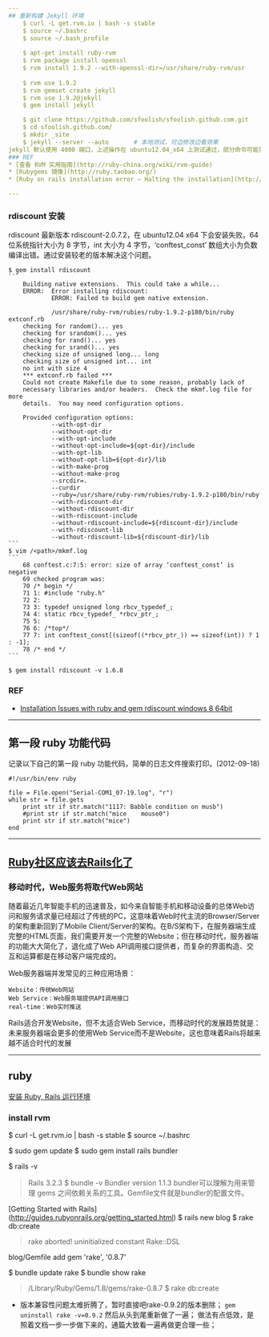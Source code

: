 ```yaml
---
## 重新构建 Jekyll 环境
    $ curl -L get.rvm.io | bash -s stable
    $ source ~/.bashrc
    $ source ~/.bash_profile
    
    $ apt-get install ruby-rvm
    $ rvm package install openssl
    $ rvm install 1.9.2 --with-openssl-dir=/usr/share/ruby-rvm/usr
    
    $ rvm use 1.9.2
    $ rvm gemset create jekyll
    $ rvm use 1.9.2@jekyll
    $ gem install jekyll

    $ git clone https://github.com/sfoolish/sfoolish.github.com.git
    $ cd sfoolish.github.com/
    $ mkdir _site
    $ jekyll --server --auto       # 本地测试，可边修改边看效果
jekyll 默认使用 4000 端口，上述操作在 ubuntu12.04_x64 上测试通过，部分命令可能需要 `sudo`。
### REF
* [查看 RVM 实用指南](http://ruby-china.org/wiki/rvm-guide)
* [Rubygems 镜像](http://ruby.taobao.org/)
* [Ruby on rails installation error – Halting the installation](http://vkarthickeyan.wordpress.com/2012/02/03/)

---
```

### rdiscount 安装
rdiscount 最新版本 rdiscount-2.0.7.2，在 ubuntu12.04 x64 下会安装失败。64 位系统指针大小为 8 字节，int 大小为 4 字节，‘conftest_const’ 数组大小为负数编译出错。通过安装较老的版本解决这个问题。
    
    $ gem install rdiscount
    ```
        Building native extensions.  This could take a while...
        ERROR:  Error installing rdiscount:
                ERROR: Failed to build gem native extension.
        
                /usr/share/ruby-rvm/rubies/ruby-1.9.2-p180/bin/ruby extconf.rb
        checking for random()... yes
        checking for srandom()... yes
        checking for rand()... yes
        checking for srand()... yes
        checking size of unsigned long... long
        checking size of unsigned int... int
        no int with size 4
        *** extconf.rb failed ***
        Could not create Makefile due to some reason, probably lack of
        necessary libraries and/or headers.  Check the mkmf.log file for more
        details.  You may need configuration options.
        
        Provided configuration options:
                --with-opt-dir
                --without-opt-dir
                --with-opt-include
                --without-opt-include=${opt-dir}/include
                --with-opt-lib
                --without-opt-lib=${opt-dir}/lib
                --with-make-prog
                --without-make-prog
                --srcdir=.
                --curdir
                --ruby=/usr/share/ruby-rvm/rubies/ruby-1.9.2-p180/bin/ruby
                --with-rdiscount-dir
                --without-rdiscount-dir
                --with-rdiscount-include
                --without-rdiscount-include=${rdiscount-dir}/include
                --with-rdiscount-lib
                --without-rdiscount-lib=${rdiscount-dir}/lib
    ```
    $ vim /<path>/mkmf.log
    ```
        68 conftest.c:7:5: error: size of array ‘conftest_const’ is negative
        69 checked program was:
        70 /* begin */
        71 1: #include "ruby.h"
        72 2:
        73 3: typedef unsigned long rbcv_typedef_;
        74 4: static rbcv_typedef_ *rbcv_ptr_;
        75 5:
        76 6: /*top*/
        77 7: int conftest_const[(sizeof((*rbcv_ptr_)) == sizeof(int)) ? 1 : -1];
        78 /* end */
    ```

    $ gem install rdiscount -v 1.6.8
### REF
* [Installation Issues with ruby and gem rdiscount windows 8 64bit](http://stackoverflow.com/questions/15283059/installation-issues-with-ruby-and-gem-rdiscount-windows-8-64bit)

---
## 第一段 ruby 功能代码
记录以下自己的第一段 ruby 功能代码，简单的日志文件搜索打印。(2012-09-18)

    #!/usr/bin/env ruby

    file = File.open("Serial-COM1_07-19.log", "r")
    while str = file.gets
        print str if str.match("1117: Babble condition on musb")
        #print str if str.match("mice    mouse0")
        print str if str.match("mice")
    end

---
## [Ruby社区应该去Rails化了](http://robbinfan.com/blog/40/ruby-off-rails)
### 移动时代，Web服务将取代Web网站
随着最近几年智能手机的迅速普及，如今来自智能手机和移动设备的总体Web访问和服务请求量已经超过了传统的PC，这意味着Web时代主流的Browser/Server的架构重新回到了Mobile Client/Server的架构。在B/S架构下，在服务器端生成完整的HTML页面，我们需要开发一个完整的Website；但在移动时代，服务器端的功能大大简化了，退化成了Web API调用接口提供者，而复杂的界面构造、交互和运算都是在移动客户端完成的。

Web服务器端并发常见的三种应用场景：

    Website：传统Web网站
    Web Service：Web服务端提供API调用接口
    real-time：Web实时推送

Rails适合开发Website，但不太适合Web Service，而移动时代的发展趋势就是：未来服务器端会更多的使用Web Service而不是Website，这也意味着Rails将越来越不适合时代的发展

---
## ruby
[安装 Ruby, Rails 运行环境](http://ruby-china.org/wiki/install_ruby_guide)
### install rvm
$ curl -L get.rvm.io | bash -s stable
$ source ~/.bashrc 

$ sudo gem update
$ sudo gem install rails bundler

$ rails -v
> Rails 3.2.3
$ bundle -v
> Bundler version 1.1.3
bundler可以理解为用来管理 gems 之间依赖关系的工具。Gemfile文件就是bundler的配置文件。

[Getting Started with Rails]
(http://guides.rubyonrails.org/getting_started.html)
$ rails new blog
$ rake db:create
> rake aborted!
> uninitialized constant Rake::DSL

blog/Gemfile add
    gem 'rake', '0.8.7'

$ bundle update rake
$ bundle show rake
> /Library/Ruby/Gems/1.8/gems/rake-0.8.7
$ rake db:create

* 版本兼容性问题太难折腾了，暂时直接吧rake-0.9.2的版本删除；
`gem uninstall rake -v=0.9.2`  然后从头到尾重新做了一遍；
做法有点低效，是照着文档一步一步做下来的，通篇大致看一遍再做更合理一些；

